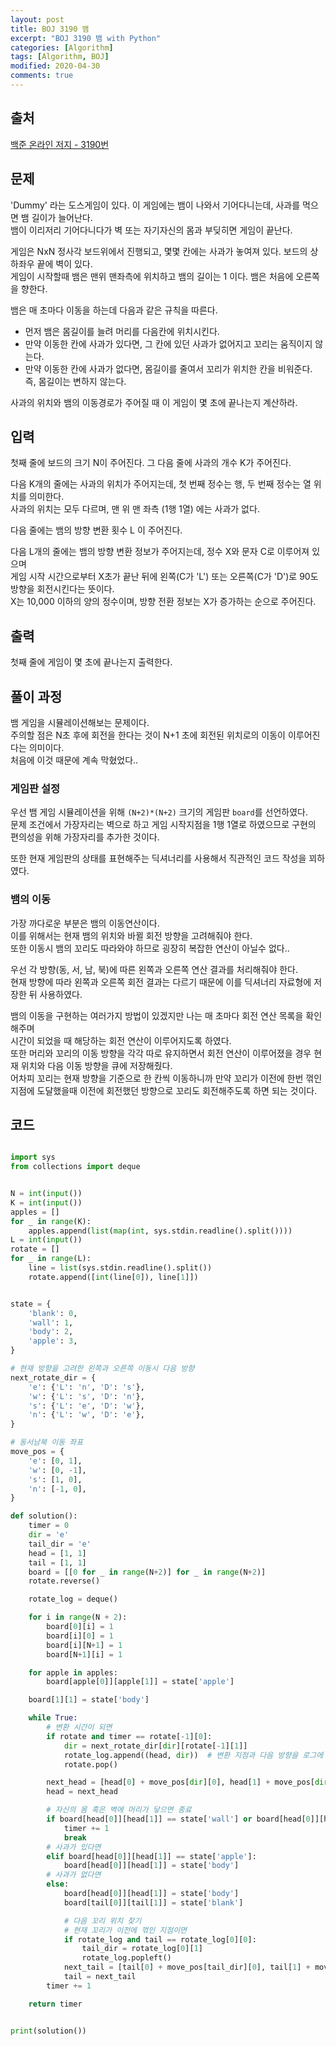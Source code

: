 ```yaml
---
layout: post
title: BOJ 3190 뱀
excerpt: "BOJ 3190 뱀 with Python"
categories: [Algorithm]
tags: [Algorithm, BOJ]
modified: 2020-04-30
comments: true
---
```


## 출처
[백준 온라인 저지 - 3190번](https://www.acmicpc.net/problem/3190)


## 문제
'Dummy' 라는 도스게임이 있다. 이 게임에는 뱀이 나와서 기어다니는데, 사과를 먹으면 뱀 길이가 늘어난다. <br>
뱀이 이리저리 기어다니다가 벽 또는 자기자신의 몸과 부딪히면 게임이 끝난다.

게임은 NxN 정사각 보드위에서 진행되고, 몇몇 칸에는 사과가 놓여져 있다. 보드의 상하좌우 끝에 벽이 있다. <br>
게임이 시작할때 뱀은 맨위 맨좌측에 위치하고 뱀의 길이는 1 이다. 뱀은 처음에 오른쪽을 향한다.

뱀은 매 초마다 이동을 하는데 다음과 같은 규칙을 따른다.

* 먼저 뱀은 몸길이를 늘려 머리를 다음칸에 위치시킨다.
* 만약 이동한 칸에 사과가 있다면, 그 칸에 있던 사과가 없어지고 꼬리는 움직이지 않는다.
* 만약 이동한 칸에 사과가 없다면, 몸길이를 줄여서 꼬리가 위치한 칸을 비워준다. 즉, 몸길이는 변하지 않는다.

사과의 위치와 뱀의 이동경로가 주어질 때 이 게임이 몇 초에 끝나는지 계산하라.

## 입력
첫째 줄에 보드의 크기 N이 주어진다. 그 다음 줄에 사과의 개수 K가 주어진다. <br>

다음 K개의 줄에는 사과의 위치가 주어지는데, 첫 번째 정수는 행, 두 번째 정수는 열 위치를 의미한다. <br>
사과의 위치는 모두 다르며, 맨 위 맨 좌측 (1행 1열) 에는 사과가 없다. <br>

다음 줄에는 뱀의 방향 변환 횟수 L 이 주어진다.  <br>

다음 L개의 줄에는 뱀의 방향 변환 정보가 주어지는데, 정수 X와 문자 C로 이루어져 있으며 <br>
게임 시작 시간으로부터 X초가 끝난 뒤에 왼쪽(C가 'L') 또는 오른쪽(C가 'D')로 90도 방향을 회전시킨다는 뜻이다. <br>
X는 10,000 이하의 양의 정수이며, 방향 전환 정보는 X가 증가하는 순으로 주어진다.<br>

## 출력
첫째 줄에 게임이 몇 초에 끝나는지 출력한다.

## 풀이 과정
뱀 게임을 시뮬레이션해보는 문제이다. <br>
주의할 점은 N초 후에 회전을 한다는 것이 N+1 초에 회전된 위치로의 이동이 이루어진다는 의미이다. <br>
처음에 이것 때문에 계속 막혔었다..

### 게임판 설정
우선 뱀 게임 시뮬레이션을 위해 `(N+2)*(N+2)` 크기의 게임판 `board`를 선언하였다. <br>
문제 조건에서 가장자리는 벽으로 하고 게임 시작지점을 1행 1열로 하였으므로 구현의 편의성을 위해 가장자리를 추가한 것이다. <br>

또한 현재 게임판의 상태를 표현해주는 딕셔너리를 사용해서 직관적인 코드 작성을 꾀하였다.

### 뱀의 이동
가장 까다로운 부분은 뱀의 이동연산이다. <br>
이를 위해서는 현재 뱀의 위치와 바뀔 회전 방향을 고려해줘야 한다. <br>
또한 이동시 뱀의 꼬리도 따라와야 하므로 굉장히 복잡한 연산이 아닐수 없다..

우선 각 방향(동, 서, 남, 북)에 따른 왼쪽과 오른쪽 연산 결과를 처리해줘야 한다. <br>
현재 방향에 따라 왼쪽과 오른쪽 회전 결과는 다르기 때문에 이를 딕셔너리 자료형에 저장한 뒤 사용하였다. <br>

뱀의 이동을 구현하는 여러가지 방법이 있겠지만 나는 매 초마다 회전 연산 목록을 확인해주며 <br>
시간이 되었을 때 해당하는 회전 연산이 이루어지도록 하였다. <br>
또한 머리와 꼬리의 이동 방향을 각각 따로 유지하면서 회전 연산이 이루어졌을 경우 현재 위치와 다음 이동 방향을 큐에 저장해줬다. <br>
어차피 꼬리는 현재 방향을 기준으로 한 칸씩 이동하니까 만약 꼬리가 이전에 한번 꺾인 지점에 도달했을때 이전에 회전했던 방향으로 꼬리도 회전해주도록 하면 되는 것이다.

## 코드
~~~ python

import sys
from collections import deque


N = int(input())
K = int(input())
apples = []
for _ in range(K):
    apples.append(list(map(int, sys.stdin.readline().split())))
L = int(input())
rotate = []
for _ in range(L):
    line = list(sys.stdin.readline().split())
    rotate.append([int(line[0]), line[1]])


state = {
    'blank': 0,
    'wall': 1,
    'body': 2,
    'apple': 3,
}

# 현재 방향을 고려한 왼쪽과 오른쪽 이동시 다음 방향
next_rotate_dir = {
    'e': {'L': 'n', 'D': 's'},
    'w': {'L': 's', 'D': 'n'},
    's': {'L': 'e', 'D': 'w'},
    'n': {'L': 'w', 'D': 'e'},
}

# 동서남북 이동 좌표
move_pos = {
    'e': [0, 1],
    'w': [0, -1],
    's': [1, 0],
    'n': [-1, 0],
}

def solution():
    timer = 0
    dir = 'e'
    tail_dir = 'e'
    head = [1, 1]
    tail = [1, 1]
    board = [[0 for _ in range(N+2)] for _ in range(N+2)]
    rotate.reverse()

    rotate_log = deque()

    for i in range(N + 2):
        board[0][i] = 1
        board[i][0] = 1
        board[i][N+1] = 1
        board[N+1][i] = 1

    for apple in apples:
        board[apple[0]][apple[1]] = state['apple']

    board[1][1] = state['body']

    while True:
        # 변환 시간이 되면
        if rotate and timer == rotate[-1][0]:
            dir = next_rotate_dir[dir][rotate[-1][1]]
            rotate_log.append((head, dir))  # 변환 지점과 다음 방향을 로그에 저장
            rotate.pop()

        next_head = [head[0] + move_pos[dir][0], head[1] + move_pos[dir][1]]
        head = next_head

        # 자신의 몸 혹은 벽에 머리가 닿으면 종료
        if board[head[0]][head[1]] == state['wall'] or board[head[0]][head[1]] == state['body']:
            timer += 1
            break
        # 사과가 있다면
        elif board[head[0]][head[1]] == state['apple']:
            board[head[0]][head[1]] = state['body']
        # 사과가 없다면
        else:
            board[head[0]][head[1]] = state['body']
            board[tail[0]][tail[1]] = state['blank']

            # 다음 꼬리 위치 찾기
            # 현재 꼬리가 이전에 꺾인 지점이면
            if rotate_log and tail == rotate_log[0][0]:
                tail_dir = rotate_log[0][1]
                rotate_log.popleft()
            next_tail = [tail[0] + move_pos[tail_dir][0], tail[1] + move_pos[tail_dir][1]]
            tail = next_tail
        timer += 1

    return timer


print(solution())

~~~

